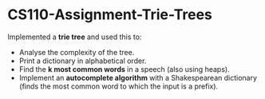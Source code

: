 # CS110-Assignment-Trie-Trees

Implemented a **trie tree** and used this to:
* Analyse the complexity of the tree.
* Print a dictionary in alphabetical order.
* Find the **k most common words** in a speech (also using heaps).
* Implement an **autocomplete algorithm** with a Shakespearean dictionary (finds the most common word to which the input is a prefix).

